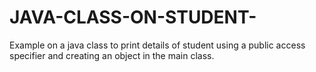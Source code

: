 # JAVA-CLASS-ON-STUDENT-
Example on a java class to print details of student using a public access specifier and creating an object in the main class.

